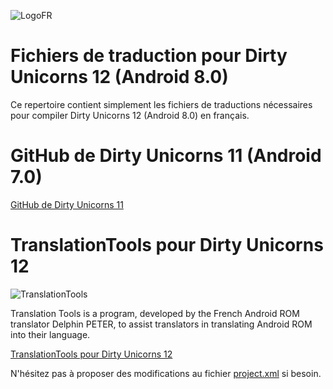 ![LogoFR](https://img11.hostingpics.net/pics/78054920170905DUOreoFR500.jpg)

# Fichiers de traduction pour Dirty Unicorns 12 (Android 8.0) #

Ce repertoire contient simplement les fichiers de traductions nécessaires
pour compiler Dirty Unicorns 12 (Android 8.0) en français.

# GitHub de Dirty Unicorns 11 (Android 7.0) #

[GitHub de Dirty Unicorns 11](https://github.com/DirtyUnicorns/android_manifest/tree/n)

# TranslationTools pour Dirty Unicorns 12 #
![TranslationTools](http://img4.hostingpics.net/pics/32262620161014194915TranslationToolspourDirtyUnicorns11.png)


Translation Tools is a program, developed by the French Android ROM translator Delphin PETER, to assist translators in translating Android ROM into their language.

[TranslationTools pour Dirty Unicorns 12](https://github.com/DelphinPETER/TranslationTools/tree/du80)

N'hésitez pas à proposer des modifications au fichier [project.xml](https://github.com/DelphinPETER/TranslationTools/blob/du80/project.xml) si besoin.

